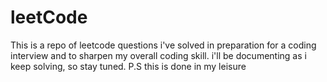 # leetCode
This is a repo of leetcode questions i've solved in preparation for a coding interview and to sharpen my overall coding skill.
i'll be documenting as i keep solving, so stay tuned.
P.S this is done in my leisure
